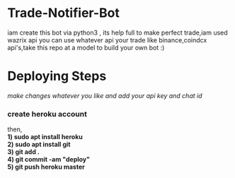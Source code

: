 # Trade-Notifier-Bot
iam create this bot via python3 , its help full to make perfect trade,iam used wazrix api you can use whatever api your trade like binance,coindcx api's,take this repo at a model to build your own bot :)

# Deploying Steps

*make changes whatever you like and add your api key and chat id*

### create heroku account 

then,<br>
**1) sudo apt install heroku** <br>
**2) sudo apt install git**<br>
**3) git add .**<br>
**4) git commit -am "deploy"**<br>
**5) git push heroku master**<br>


